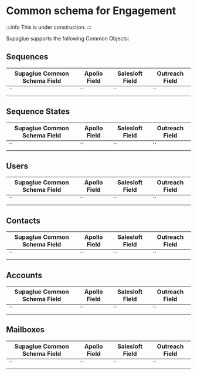 # Common schema for Engagement

:::info
This is under construction.
:::

Supaglue supports the following Common Objects:

## Sequences

| Supaglue Common Schema Field | Apollo Field | Salesloft Field | Outreach Field |
| ---------------------------- | ------------ | --------------- | -------------- |
| ``                           | ``           | ``              | ``             |

## Sequence States

| Supaglue Common Schema Field | Apollo Field | Salesloft Field | Outreach Field |
| ---------------------------- | ------------ | --------------- | -------------- |
| ``                           | ``           | ``              | ``             |

## Users

| Supaglue Common Schema Field | Apollo Field | Salesloft Field | Outreach Field |
| ---------------------------- | ------------ | --------------- | -------------- |
| ``                           | ``           | ``              | ``             |

## Contacts

| Supaglue Common Schema Field | Apollo Field | Salesloft Field | Outreach Field |
| ---------------------------- | ------------ | --------------- | -------------- |
| ``                           | ``           | ``              | ``             |

## Accounts

| Supaglue Common Schema Field | Apollo Field | Salesloft Field | Outreach Field |
| ---------------------------- | ------------ | --------------- | -------------- |
| ``                           | ``           | ``              | ``             |

## Mailboxes

| Supaglue Common Schema Field | Apollo Field | Salesloft Field | Outreach Field |
| ---------------------------- | ------------ | --------------- | -------------- |
| ``                           | ``           | ``              | ``             |
